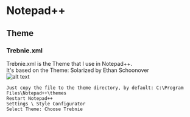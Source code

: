 # Notepad++
## Theme
### Trebnie.xml
Trebnie.xml is the Theme that I use in Notepad++. <br>
It's based on the Theme: Solarized by Ethan Schoonover<br>
![alt text](https://github.com/bertman80/notepad-plus-plus/blob/main/Trebnie.xml.png?raw=true)<br>

```
Just copy the file to the theme directory, by default: C:\Program Files\Notepad++\themes
Restart Notepad++
Settings \ Style Configurator
Select Theme: Choose Trebnie
```
